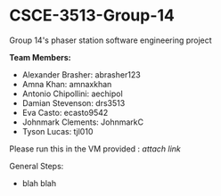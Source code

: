 # CSCE-3513-Group-14
Group 14's phaser station software engineering project

**Team Members:**
- Alexander Brasher: abrasher123
- Amna Khan: amnaxkhan
- Antonio Chipollini: aechipol
- Damian Stevenson: drs3513
- Eva Casto: ecasto9542
- Johnmark Clements: JohnmarkC
- Tyson Lucas: tjl010

Please run this in the VM provided : *attach link*

General Steps:
- blah blah
